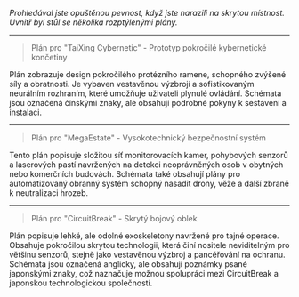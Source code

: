 _Prohledával jste opuštěnou pevnost, když jste narazili na skrytou místnost. Uvnitř byl stůl se několika rozptýlenými plány._

---

> Plán pro "TaiXing Cybernetic" - Prototyp pokročilé kybernetické končetiny

Plán zobrazuje design pokročilého protézního ramene, schopného zvýšené síly a obratnosti. Je vybaven vestavěnou výzbrojí a sofistikovaným neurálním rozhraním, které umožňuje uživateli plynulé ovládání. Schémata jsou označená čínskými znaky, ale obsahují podrobné pokyny k sestavení a instalaci.

---

> Plán pro "MegaEstate" - Vysokotechnický bezpečnostní systém

Tento plán popisuje složitou síť monitorovacích kamer, pohybových senzorů a laserových pastí navržených na detekci neoprávněných osob v obytných nebo komerčních budovách. Schémata také obsahují plány pro automatizovaný obranný systém schopný nasadit drony, věže a další zbraně k neutralizaci hrozeb.

---

> Plán pro "CircuitBreak" - Skrytý bojový oblek

Plán popisuje lehké, ale odolné exoskeletony navržené pro tajné operace. Obsahuje pokročilou skrytou technologii, která činí nositele neviditelným pro většinu senzorů, stejně jako vestavěnou výzbroj a pancéřování na ochranu. Schémata jsou označená anglicky, ale obsahují poznámky psané japonskými znaky, což naznačuje možnou spolupráci mezi CircuitBreak a japonskou technologickou společností.
